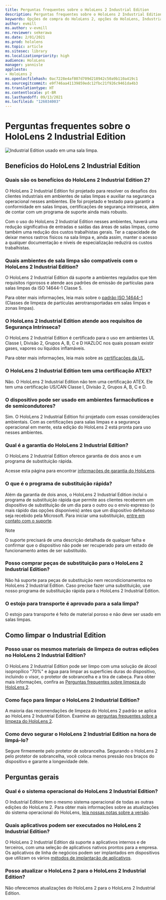 ```yaml
---
title: Perguntas frequentes sobre o HoloLens 2 Industrial Edition
description: Perguntas frequentes sobre o HoloLens 2 Industrial Edition
keywords: Opções de compra do HoloLens 2, opções do HoloLens, Industrial Edition
author: evmill
ms.author: v-evmill
ms.reviewer: sekerawa
ms.date: 2/01/2021
ms.prod: hololens
ms.topic: article
ms.sitesec: library
ms.localizationpriority: high
audience: HoloLens
manager: yannisle
appliesto:
- HoloLens 2
ms.openlocfilehash: 0ac7228e4af807d709d218942c50a9b110a419c1
ms.sourcegitcommit: e9f746aa41139859edc12fbc21f926c9461da4b3
ms.translationtype: HT
ms.contentlocale: pt-BR
ms.lasthandoff: 09/13/2021
ms.locfileid: "126034003"
---
```

# <a name="hololens-2---industrial-edition-faq"></a>Perguntas frequentes sobre o HoloLens 2 Industrial Edition

![Industrial Edition usado em uma sala limpa.](./images/industrial-sku-with-remote-assist.png)

## <a name="hololens-2-industrial-edition-benefits"></a>Benefícios do HoloLens 2 Industrial Edition

### <a name="what-benefits-does-hololens-2-industrial-edition-2-include"></a>Quais são os benefícios do HoloLens 2 Industrial Edition 2?

O HoloLens 2 Industrial Edition foi projetado para resolver os desafios dos clientes industriais em ambientes de salas limpas e auxiliar na segurança operacional nesses ambientes. Ele foi projetado e testado para garantir a conformidade em salas limpas, certificações de segurança intrínseca, além de contar com um programa de suporte ainda mais robusto.

Com o uso do HoloLens 2 Industrial Edition nesses ambientes, haverá uma redução significativa de entradas e saídas das áreas de salas limpas, como também uma redução dos custos trabalhistas gerais. Ter a capacidade de deixar menos rastros físicos na sala limpa e, ainda assim, manter o acesso a qualquer documentação e níveis de especialização reduzirá os custos trabalhistas.

### <a name="what-clean-room-environments-does-hololens-2-industrial-edition-support"></a>Quais ambientes de sala limpa são compatíveis com o HoloLens 2 Industrial Edition?

O HoloLens 2 Industrial Edition dá suporte a ambientes regulados que têm requisitos rigorosos e atende aos padrões de emissão de partículas para salas limpas da ISO 14644-1 Classe 5.

Para obter mais informações, leia mais sobre o [padrão ISO 14644-1](https://www.iso.org/standard/53394.html) (Classes de limpeza de partículas aerotransportadas em salas limpas e zonas limpas).

### <a name="does-hololens-2-industrial-edition-meet-requirements-for-intrinsic-safety"></a>O HoloLens 2 Industrial Edition atende aos requisitos de Segurança Intrínseca?

O HoloLens 2 Industrial Edition é certificado para o uso em ambientes UL Classe I, Divisão 2, Grupos A, B, C e D HAZLOC nos quais possam existir gases, vapores ou líquidos inflamáveis.

Para obter mais informações, leia mais sobre as [certificações da UL](https://www.ul.com/services/ul-and-c-ul-hazardous-areas-certification-north-america?csrf-token=CIwNZNlR4XbisJF39I8yWnWX9wX4WFoz&amp;Search=UL+Class+I%2C+Dev+2+&amp;search-submit=Search).

### <a name="does-the-hololens-2-industrial-edition-hold-an-atex-certification"></a>O HoloLens 2 Industrial Edition tem uma certificação ATEX?

Não. O HoloLens 2 Industrial Edition não tem uma certificação ATEX. Ele tem uma certificação US/CAN Classe I, Divisão 2, Grupos A, B, C e D.

### <a name="can-the-device-be-used-in-semiconductor-and-pharmaceutical-environments"></a>O dispositivo pode ser usado em ambientes farmacêuticos e de semicondutores?

Sim. O HoloLens 2 Industrial Edition foi projetado com essas considerações ambientais. Com as certificações para salas limpas e a segurança operacional em mente, esta edição do HoloLens 2 está pronta para uso nesses ambientes.

### <a name="what-is-the-hololens-2-industrial-edition-warranty"></a>Qual é a garantia do HoloLens 2 Industrial Edition?

O HoloLens 2 Industrial Edition oferece garantia de dois anos e um programa de substituição rápida.

Acesse esta página para encontrar [informações de garantia do HoloLens](https://support.microsoft.com/warranty).

### <a name="what39s-the-rapid-replacement-program"></a>O que é o programa de substituição rápida?

Além da garantia de dois anos, o HoloLens 2 Industrial Edition inclui o programa de substituição rápida que permite aos clientes receberem um dispositivo de substituição de um dia para o outro ou o envio expresso (o mais rápido das opções disponíveis) antes que um dispositivo defeituoso seja recebido pela Microsoft. Para iniciar uma substituição, [entre em contato com o suporte](https://aka.ms/hololenssupport).

> [!NOTE]
> O suporte precisará de uma descrição detalhada de qualquer falha e confirmar que o dispositivo não pode ser recuperado para um estado de funcionamento antes de ser substituído.

### <a name="can-i-purchase-replacement-parts-for-hololens-2-industrial-edition"></a>Posso comprar peças de substituição para o HoloLens 2 Industrial Edition?

Não há suporte para peças de substituição nem recondicionamentos no HoloLens 2 Industrial Edition. Caso precise fazer uma substituição, use nosso programa de substituição rápida para o HoloLens 2 Industrial Edition.

### <a name="is-the-carrying-case-clean-room-approved"></a>O estojo para transporte é aprovado para a sala limpa?

O estojo para transporte é feito de material poroso e não deve ser usado em salas limpas.

## <a name="cleaning-the-industrial-edition"></a>Como limpar o Industrial Edition

### <a name="can-i-use-the-same-cleaning-materials-for-hololens-2-industrial-edition-as-the-other-editions"></a>Posso usar os mesmos materiais de limpeza de outras edições no HoloLens 2 Industrial Edition?

O HoloLens 2 Industrial Edition pode ser limpo com uma solução de álcool isopropílico &quot;70%&quot; e água para limpar as superfícies duras do dispositivo, incluindo o visor, o protetor de sobrancelha e a tira de cabeça. Para obter mais informações, confira as [Perguntas frequentes sobre limpeza do HoloLens 2](/hololens/hololens2-maintenance).

### <a name="how-do-i-clean-hololens-2-industrial-edition"></a>Como faço para limpar o HoloLens 2 Industrial Edition?

A maioria das recomendações de limpeza do HoloLens 2 padrão se aplica ao HoloLens 2 Industrial Edition. Examine as [perguntas frequentes sobre a limpeza do HoloLens 2](/hololens/hololens2-maintenance).

### <a name="how-should-i-hold-hololens-2-industrial-edition-when-cleaning-it"></a>Como devo segurar o HoloLens 2 Industrial Edition na hora de limpá-lo?

Segure firmemente pelo protetor de sobrancelha. Segurando o HoloLens 2 pelo protetor de sobrancelha, você coloca menos pressão nos braços do dispositivo e garante a longevidade dele.

## <a name="general-questions"></a>Perguntas gerais

### <a name="what-operating-system-does-the-hololens-2-industrial-edition-have"></a>Qual é o sistema operacional do HoloLens 2 Industrial Edition?

O Industrial Edition tem o mesmo sistema operacional de todas as outras edições do HoloLens 2. Para obter mais informações sobre as atualizações do sistema operacional do HoloLens, [leia nossas notas sobre a versão](hololens-release-notes.md).

### <a name="what-apps-can-run-on-the-hololens-2-industrial-edition"></a>Quais aplicativos podem ser executados no HoloLens 2 Industrial Edition?

O HoloLens 2 Industrial Edition dá suporte a aplicativos internos e de terceiros, com uma seleção de aplicativos nativos prontos para a empresa. Os aplicativos de linha de negócios podem ser implantados em dispositivos que utilizam os vários [métodos de implantação de aplicativos](/hololens/app-deploy-overview).

### <a name="can-i-upgrade-from-hololens-2-to-hololens-2-industrial-edition"></a>Posso atualizar o HoloLens 2 para o HoloLens 2 Industrial Edition?

Não oferecemos atualizações do HoloLens 2 para o HoloLens 2 Industrial Edition.
